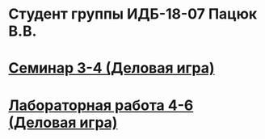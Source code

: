 # Студент группы ИДБ-18-07 Пацюк В.В.
# [Семинар 3-4 (Деловая игра)](https://github.com/NAF-FLY/vadim.github.io/wiki/Деловая-игра-(Семинар-3-4))
# [Лабораторная работа 4-6 (Деловая игра)](https://github.com/lulu2kan/DeusVult/wiki/Отчет-(Лабораторная-работа-4-6))
